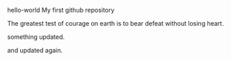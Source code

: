 hello-world
My first github repository

The greatest test of courage on earth is to bear defeat without losing heart. 

something updated.

and updated again.
